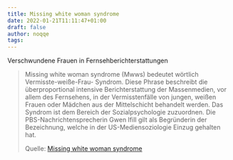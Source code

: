 ```yaml
---
title: Missing white woman syndrome
date: 2022-01-21T11:11:47+01:00
draft: false
author: noqqe
tags:
---
```


Verschwundene Frauen in Fernsehberichterstattungen

> Missing white woman syndrome (Mwws) bedeutet wörtlich Vermisste-weiße-Frau-
> Syndrom. Diese Phrase beschreibt die überproportional intensive
> Berichterstattung der Massenmedien, vor allem des Fernsehens, in der
> Vermisstenfälle von jungen, weißen Frauen oder Mädchen aus der Mittelschicht
> behandelt werden. Das Syndrom ist dem Bereich der Sozialpsychologie
> zuzuordnen. Die PBS-Nachrichtensprecherin Gwen Ifill gilt als Begründerin der
> Bezeichnung, welche in der US-Mediensoziologie Einzug gehalten hat.
>
> Quelle: [Missing white woman syndrome](https://de.wikipedia.org/wiki/Missing_white_woman_syndrome)

